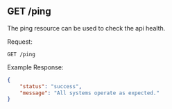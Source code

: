 ## GET /ping

The ping resource can be used to check the api health.

Request:
```
GET /ping
```

Example Response:
```json
{
    "status": "success",
    "message": "All systems operate as expected."
}
```